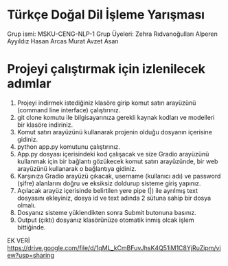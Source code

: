 # Türkçe Doğal Dil İşleme Yarışması
Grup ismi: MSKU-CENG-NLP-1
Grup Üyeleri: Zehra Rıdvanoğulları
              Alperen Ayyıldız
              Hasan Arcas
              Murat Avzet Asan



# Projeyi çalıştırmak için izlenilecek adımlar
1. Projeyi indirmek istediğiniz klasöre girip komut satırı arayüzünü (command line interface) çalıştırınız.
2. git clone komutu ile bilgisayarınıza gerekli kaynak kodları ve modelleri bir klasöre indiriniz.
3. Komut satırı arayüzünü kullanarak projenin olduğu dosyanın içerisine gidiniz.
4. python app.py komutunu çalıştırınız.
5. App.py dosyası içerisindeki kod çalışacak ve size Gradio arayüzünü kullanmak için bir bağlantı gözükecek komut satırı arayüzünde, bir web arayüzünü kullanarak o bağlantıya gidiniz.
6. Karşınıza Gradio arayüzü çıkacak, username (kullanıcı adı) ve password (şifre) alanlarını doğru ve eksiksiz doldurup sisteme giriş yapınız.
7. Açılacak arayüz içerisinde belirtilen yere pipe (|) ile ayrılmış text dosyasını ekleyiniz, dosya id ve text adında 2 sütuna sahip bir dosya olmalı.
8. Dosyanız sisteme yüklendikten sonra Submit butonuna basınız.
9. Output (çıktı) dosyanız klasörünüze otomatik inmiş olcak işlem bittiğinde.

EK VERİ
https://drive.google.com/file/d/1qML_kCmBFuvJhsK4Q51iM1C8YjRuZipm/view?usp=sharing
